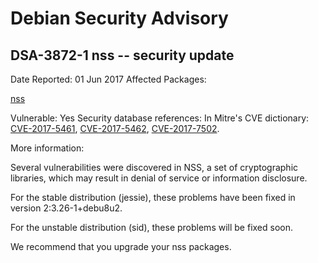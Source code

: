 
Debian Security Advisory
========================


DSA-3872-1 nss -- security update
---------------------------------



Date Reported:
01 Jun 2017
Affected Packages:

[nss](https://packages.debian.org/src:nss)

Vulnerable:
Yes
Security database references:
In Mitre's CVE dictionary: [CVE-2017-5461](https://security-tracker.debian.org/tracker/CVE-2017-5461), [CVE-2017-5462](https://security-tracker.debian.org/tracker/CVE-2017-5462), [CVE-2017-7502](https://security-tracker.debian.org/tracker/CVE-2017-7502).  

More information:

Several vulnerabilities were discovered in NSS, a set of cryptographic
libraries, which may result in denial of service or information
disclosure.


For the stable distribution (jessie), these problems have been fixed in
version 2:3.26-1+debu8u2.


For the unstable distribution (sid), these problems will be fixed soon.


We recommend that you upgrade your nss packages.






